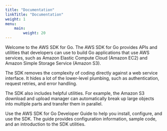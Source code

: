 ```yaml
---
title: "Documentation"
linkTitle: "Documentation"
weight: 1
menu:
    main:
        weight: 20
---
```


Welcome to the AWS SDK for Go. The AWS SDK for Go provides APIs and utilities that developers can use to build Go
applications that use AWS services, such as Amazon Elastic Compute Cloud (Amazon EC2) and Amazon Simple Storage
Service (Amazon S3).

The SDK removes the complexity of coding directly against a web service interface. It hides a lot of the lower-level
plumbing, such as authentication, request retries, and error handling.

The SDK also includes helpful utilities. For example, the Amazon S3 download and upload manager can automatically break
up large objects into multiple parts and transfer them in parallel.

Use the AWS SDK for Go Developer Guide to help you install, configure, and use the SDK. The guide provides configuration
information, sample code, and an introduction to the SDK utilities. 
